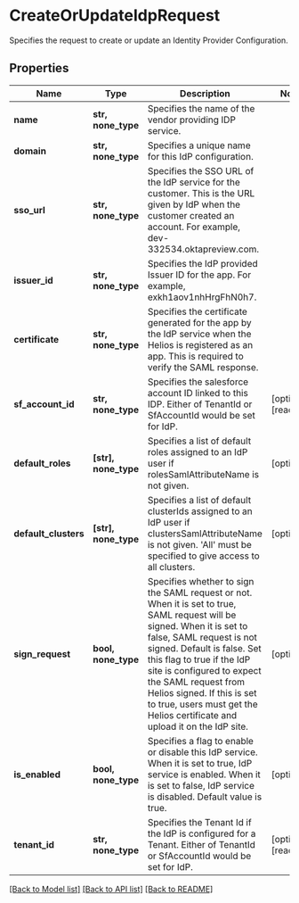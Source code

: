 # CreateOrUpdateIdpRequest

Specifies the request to create or update an Identity Provider Configuration.

## Properties
Name | Type | Description | Notes
------------ | ------------- | ------------- | -------------
**name** | **str, none_type** | Specifies the name of the vendor providing IDP service. | 
**domain** | **str, none_type** | Specifies a unique name for this IdP configuration. | 
**sso_url** | **str, none_type** | Specifies the SSO URL of the IdP service for the customer. This is the URL given by IdP when the customer created an account. For example, dev-332534.oktapreview.com. | 
**issuer_id** | **str, none_type** | Specifies the IdP provided Issuer ID for the app. For example, exkh1aov1nhHrgFhN0h7. | 
**certificate** | **str, none_type** | Specifies the certificate generated for the app by the IdP service when the Helios is registered as an app. This is required to verify the SAML response. | 
**sf_account_id** | **str, none_type** | Specifies the salesforce account ID linked to this IDP. Either of TenantId or SfAccountId would be set for IdP. | [optional] [readonly] 
**default_roles** | **[str], none_type** | Specifies a list of default roles assigned to an IdP user if rolesSamlAttributeName is not given. | [optional] 
**default_clusters** | **[str], none_type** | Specifies a list of default clusterIds assigned to an IdP user if clustersSamlAttributeName is not given. &#39;All&#39; must be specified to give access to all clusters. | [optional] 
**sign_request** | **bool, none_type** | Specifies whether to sign the SAML request or not. When it is set to true, SAML request will be signed. When it is set to false, SAML request is not signed. Default is false. Set this flag to true if the IdP site is configured to expect the SAML request from Helios signed. If this is set to true, users must get the Helios certificate and upload it on the IdP site. | [optional] 
**is_enabled** | **bool, none_type** | Specifies a flag to enable or disable this IdP service. When it is set to true, IdP service is enabled. When it is set to false, IdP service is disabled. Default value is true. | [optional] 
**tenant_id** | **str, none_type** | Specifies the Tenant Id if the IdP is configured for a Tenant. Either of TenantId or SfAccountId would be set for IdP. | [optional] [readonly] 

[[Back to Model list]](../README.md#documentation-for-models) [[Back to API list]](../README.md#documentation-for-api-endpoints) [[Back to README]](../README.md)


